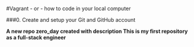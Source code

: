 #Vagrant - or - how to code in your local computer


###0. Create and setup your Git and GitHub account

**A new repo zero_day created with description This is my first repository as a full-stack engineer**
